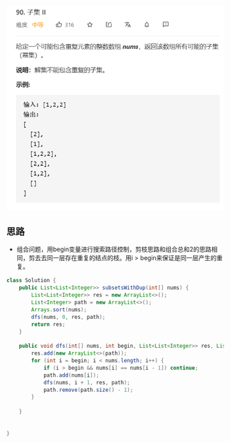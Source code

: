 <img src="imgs/子集2.png">

## 思路
* 组合问题，用begin变量进行搜索路径控制，剪枝思路和组合总和2的思路相同，剪去去同一层存在重复的结点的枝。用i > begin来保证是同一层产生的重复。

```java
class Solution {
    public List<List<Integer>> subsetsWithDup(int[] nums) {
        List<List<Integer>> res = new ArrayList<>();
        List<Integer> path = new ArrayList<>();
        Arrays.sort(nums);
        dfs(nums, 0, res, path);
        return res;
    }

    public void dfs(int[] nums, int begin, List<List<Integer>> res, List<Integer> path) {
        res.add(new ArrayList<>(path));
        for (int i = begin; i < nums.length; i++) {
            if (i > begin && nums[i] == nums[i - 1]) continue;
            path.add(nums[i]);
            dfs(nums, i + 1, res, path);
            path.remove(path.size() - 1);
        }

    }


}
```